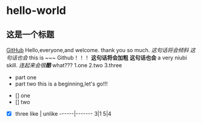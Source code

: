 # hello-world
## 这是一个标题
[GitHub](https://fishc.com.cn/)
Hello,everyone,and welcome. thank you so much.
*这句话将会倾斜*
_这句话也会_
this is ~~~ Github！！！
**这句话将会加粗**
__这句话也会__
a very niubi skill.
_连起来会很**酷**_
what???
1.one
2.two
3.three
  * part one
  * part two
this is a beginning,let's go!!!
- [] one
- [] two
- [x] three
like  | unlike
------|-------
3|1
5|4
